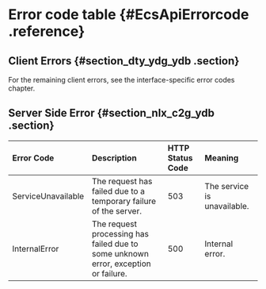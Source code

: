 # Error code table {#EcsApiErrorcode .reference}

## Client Errors {#section_dty_ydg_ydb .section}

For the remaining client errors, see the interface-specific error codes chapter.

## Server Side Error {#section_nlx_c2g_ydb .section}

|Error Code|Description|HTTP Status Code|Meaning|
|:---------|:----------|:---------------|:------|
|ServiceUnavailable|The request has failed due to a temporary failure of the server.|503|The service is unavailable.|
|InternalError|The request processing has failed due to some unknown error, exception or failure.|500|Internal error.|

